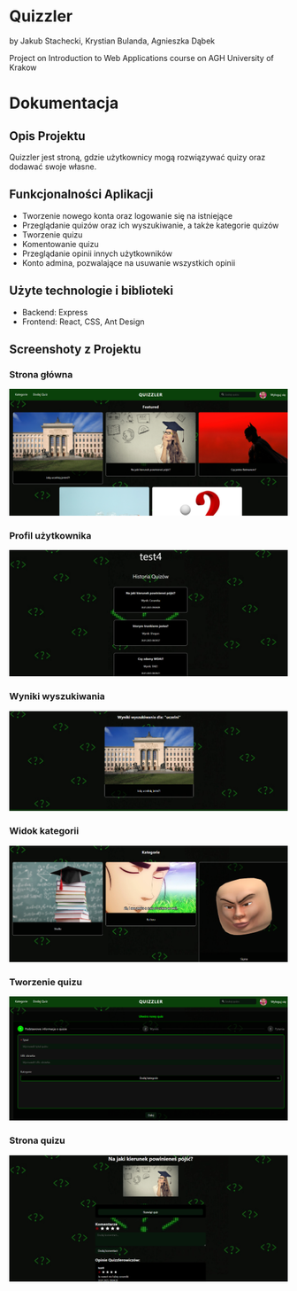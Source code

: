 # Quizzler

by Jakub Stachecki, Krystian Bulanda, Agnieszka Dąbek

Project on Introduction to Web Applications course on AGH University of Krakow

# Dokumentacja

## Opis Projektu

Quizzler jest stroną, gdzie użytkownicy mogą rozwiązywać quizy oraz dodawać swoje własne.

## Funkcjonalności Aplikacji

- Tworzenie nowego konta oraz logowanie się na istniejące
- Przeglądanie quizów oraz ich wyszukiwanie, a także kategorie quizów
- Tworzenie quizu
- Komentowanie quizu
- Przeglądanie opinii innych użytkowników
- Konto admina, pozwalające na usuwanie wszystkich opinii

## Użyte technologie i biblioteki

- Backend: Express
- Frontend: React, CSS, Ant Design

## Screenshoty z Projektu

### Strona główna

<img src="readme_photos/mainFeatured.png">

### Profil użytkownika

<img src="readme_photos/profile.png">

### Wyniki wyszukiwania

<img src="readme_photos/searchResults.png">

### Widok kategorii

<img src="readme_photos/CategoryView.png">

### Tworzenie quizu

<img src="readme_photos/quizMaking.png">

### Strona quizu

<img src="readme_photos/quizDetails.png">



